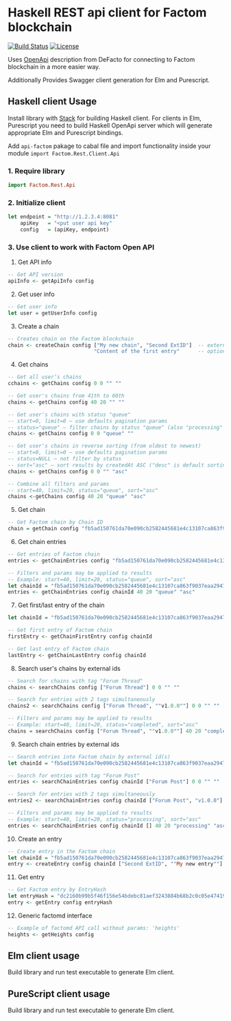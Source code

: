 # Haskell REST api client for Factom blockchain

[![Build Status](https://travis-ci.com/kompendium-llc/api-factom.svg?branch=master)](https://travis-ci.com/kompendium-llc/api-factom)
[![License](https://img.shields.io/badge/license-MIT-blue.svg)](https://github.com/kompendium-llc/api-factom/blob/master/LICENSE)

Uses [OpenApi](https://docs.openapi.de-facto.pro/api-sdks) description from DeFacto for connecting to Factom blockchain in a more easier way.

Additionally Provides Swagger client generation for Elm and Purescript.

## Haskell client Usage

Install library with [Stack](https://haskellstack.org) for building Haskell client. For clients in Elm, Purescript you need to build Haskell OpenApi server which will generate appropriate Elm and Purescript bindings.

Add `api-factom` pakage to cabal file and import functionality inside your module `import Factom.Rest.Client.Api`

### 1. Require library
```haskell
import Factom.Rest.Api
```

### 2. Initialize client
```haskell
let endpoint = "http://1.2.3.4:8081"
    apiKey   = "<put user api key"
    config   = (apiKey, endpoint)
```

### 3. Use client to work with Factom Open API
1. Get API info
```haskell
-- Get API version
apiInfo <- getApiInfo config
```

2. Get user info
```haskell
-- Get user info
let user = getUserInfo config
```

3. Create a chain
```haskell
-- Creates chain on the Factom blockchain
chain <- createChain config ["My new chain", "Second ExtID"]  -- external ids
	                        "Content of the first entry"      -- optional content
```

4. Get chains
```haskell
-- Get all user’s chains
cchains <- getChains config 0 0 "" ""

-- Get user's chains from 41th to 60th
chains <- getChains config 40 20 "" ""

-- Get user's chains with status "queue"
-- start=0, limit=0 — use defaults pagination params
-- status="queue" — filter chains by status "queue" (also "processing" | "completed")
chains <- getChains config 0 0 "queue" ""

-- Get user's chains in reverse sorting (from oldest to newest)
-- start=0, limit=0 — use defaults pagination params
-- status=NULL — not filter by status
-- sort="asc" — sort results by createdAt ASC ("desc" is default sorting)
chains <- getChains config 0 0 "" "asc"

-- Combine all filters and params
-- start=40, limit=20, status="queue", sort="asc"
chains <-getChains config 40 20 "queue" "asc"
```

5. Get chain
```haskell
-- Get Factom chain by Chain ID
chain = getChain config "fb5ad150761da70e090cb2582445681e4c13107ca863f9037eaa2947cf7d225c" -- chain id
```

6. Get chain entries
```haskell
-- Get entries of Factom chain
entries <- getChainEntries config "fb5ad150761da70e090cb2582445681e4c13107ca863f9037eaa2947cf7d225c"

-- Filters and params may be applied to results
-- Example: start=40, limit=20, status="queue", sort="asc"
let chainId = "fb5ad150761da70e090cb2582445681e4c13107ca863f9037eaa2947cf7d225c"
entries <- getChainEntries config chainId 40 20 "queue" "asc"
```

7. Get first/last entry of the chain
```haskell
let chainId = "fb5ad150761da70e090cb2582445681e4c13107ca863f9037eaa2947cf7d225c";

-- Get first entry of Factom chain
firstEntry <- getChainFirstEntry config chainId

-- Get last entry of Factom chain
lastEntry <- getChainLastEntry config chainId
```

8. Search user's chains by external ids
```haskell
-- Search for chains with tag "Forum Thread"
chains <- searchChains config ["Forum Thread"] 0 0 "" ""

-- Search for entries with 2 tags simultaneously
chains2 <- searchChains config ["Forum Thread", ""v1.0.0""] 0 0 "" ""

-- Filters and params may be applied to results
-- Example: start=40, limit=20, status="completed", sort="asc"
chains = searchChains config ["Forum Thread", ""v1.0.0""] 40 20 "completed" "asc"
```

9. Search chain entries by external ids
```haskell
-- Search entries into Factom chain by external id(s)
let chainId = "fb5ad150761da70e090cb2582445681e4c13107ca863f9037eaa2947cf7d225c";

-- Search for entries with tag "Forum Post"
entries <- searchChainEntries config chainId ["Forum Post"] 0 0 "" ""

-- Search for entries with 2 tags simultaneously
entries2 <- searchChainEntries config chainId ["Forum Post", "v1.0.0"] 0 0 "" ""

-- Filters and params may be applied to results
-- Example: start=40, limit=20, status="processing", sort="asc"
entries <- searchChainEntries config chainId [] 40 20 "processing" "asc"
```

10. Create an entry
```haskell
-- Create entry in the Factom chain
let chainId = "fb5ad150761da70e090cb2582445681e4c13107ca863f9037eaa2947cf7d225c";
entry <- createEntry config chainId ["Second ExtID", ""My new entry""] "Content of the new entry"
```

11. Get entry
```haskell
-- Get Factom entry by EntryHash
let entryHash = "dc2160b99b5f46f156e54bdebc81aef3243884b68b2c0c05e4741910738273f2";
entry <- getEntry config entryHash
```

12. Generic factomd interface
```haskell
-- Example of factomd API call without params: 'heights'
heights <- getHeights config
```

## Elm client usage

Build library and run test executable to generate Elm client.

## PureScript client usage

Build library and run test executable to generate Elm client.
